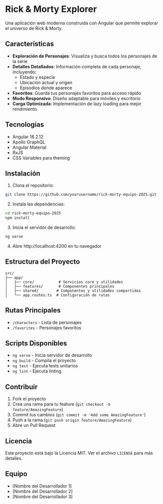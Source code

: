 # Rick & Morty Explorer

Una aplicación web moderna construida con Angular que permite explorar el universo de Rick & Morty.

## Características

- **Exploración de Personajes**: Visualiza y busca todos los personajes de la serie
- **Detalles Detallados**: Información completa de cada personaje, incluyendo:
  - Estado y especie
  - Ubicación actual y origen
  - Episodios donde aparece
- **Favoritos**: Guarda tus personajes favoritos para acceso rápido
- **Modo Responsivo**: Diseño adaptable para móviles y escritorio
- **Carga Optimizada**: Implementación de lazy loading para mejor rendimiento

## Tecnologías

- Angular 18.2.12
- Apollo GraphQL
- Angular Material
- RxJS
- CSS Variables para theming

## Instalación

1. Clona el repositorio:
```bash
git clone https://github.com/yourusername/rick-morty-equipo-2025.git
```

2. Instala las dependencias:
```bash
cd rick-morty-equipo-2025
npm install
```

3. Inicia el servidor de desarrollo:
```bash
ng serve
```

4. Abre http://localhost:4200 en tu navegador

## Estructura del Proyecto

```
src/
├── app/
│   ├── core/           # Servicios core y utilidades
│   ├── features/       # Componentes principales
│   ├── shared/        # Componentes y utilidades compartidas
│   └── app.routes.ts  # Configuración de rutas
```

## Rutas Principales

- `/characters` - Lista de personajes
- `/favorites` - Personajes favoritos

## Scripts Disponibles

- `ng serve` - Inicia servidor de desarrollo
- `ng build` - Compila el proyecto
- `ng test` - Ejecuta tests unitarios
- `ng lint` - Ejecuta linting

## Contribuir

1. Fork el proyecto
2. Crea una rama para tu feature (`git checkout -b feature/AmazingFeature`)
3. Commit tus cambios (`git commit -m 'Add some AmazingFeature'`)
4. Push a la rama (`git push origin feature/AmazingFeature`)
5. Abre un Pull Request

## Licencia

Este proyecto está bajo la Licencia MIT. Ver el archivo `LICENSE` para más detalles.

## Equipo

- [Nombre del Desarrollador 1]
- [Nombre del Desarrollador 2]
- [Nombre del Desarrollador 3]
